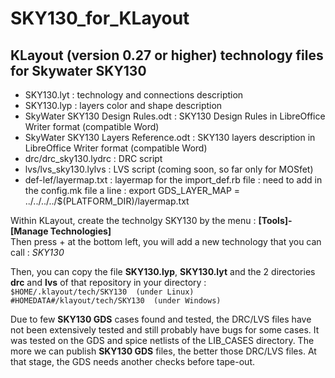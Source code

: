 # SKY130_for_KLayout

## KLayout (version 0.27 or higher) technology files for Skywater SKY130

 * SKY130.lyt   : technology and connections description
 * SKY130.lyp   : layers color and shape description
 * SkyWater SKY130 Design Rules.odt : SKY130 Design Rules in LibreOffice Writer format (compatible Word)
 * SkyWater SKY130 Layers Reference.odt : SKY130 layers description in LibreOffice Writer format (compatible Word)
 * drc/drc_sky130.lydrc : DRC script
 * lvs/lvs_sky130.lylvs : LVS script  (coming soon, so far only for MOSfet)
 * def-lef/layermap.txt : layermap for the import_def.rb file : need to add in the config.mk file a line :
         export GDS_LAYER_MAP = ../../../../$(PLATFORM_DIR)/layermap.txt

Within KLayout, create the technolgy SKY130 by the menu : **[Tools]-[Manage Technologies]**  
Then press + at the bottom left, you will add a new technology that you can call : _SKY130_

Then, you can copy the file **SKY130.lyp**, **SKY130.lyt** and the 2 directories **drc** and **lvs** of that repository in your directory :  
`$HOME/.klayout/tech/SKY130  (under Linux)`  
`#HOMEDATA#/klayout/tech/SKY130  (under Windows)`

Due to few **SKY130 GDS** cases found and tested, the DRC/LVS files have not been extensively tested and still probably have bugs for some cases.
It was tested on the GDS and spice netlists of the LIB_CASES directory.
The more we can publish **SKY130 GDS** files, the better those DRC/LVS files.
At that stage, the GDS needs another checks before tape-out.
